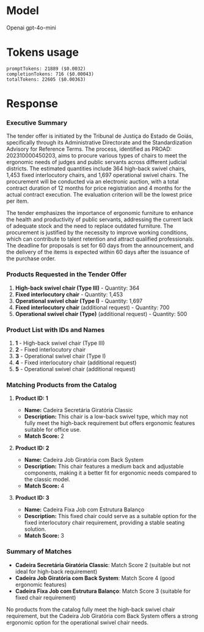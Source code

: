 # Model

Openai gpt-4o-mini

# Tokens usage

```
promptTokens: 21889 ($0.0032)
completionTokens: 716 ($0.00043)
totalTokens: 22605 ($0.00363)
```

# Response

### Executive Summary

The tender offer is initiated by the Tribunal de Justiça do Estado de Goiás, specifically through its Administrative Directorate and the Standardization Advisory for Reference Terms. The process, identified as PROAD: 202310000450203, aims to procure various types of chairs to meet the ergonomic needs of judges and public servants across different judicial districts. The estimated quantities include 364 high-back swivel chairs, 1,453 fixed interlocutory chairs, and 1,697 operational swivel chairs. The procurement will be conducted via an electronic auction, with a total contract duration of 12 months for price registration and 4 months for the actual contract execution. The evaluation criterion will be the lowest price per item.

The tender emphasizes the importance of ergonomic furniture to enhance the health and productivity of public servants, addressing the current lack of adequate stock and the need to replace outdated furniture. The procurement is justified by the necessity to improve working conditions, which can contribute to talent retention and attract qualified professionals. The deadline for proposals is set for 60 days from the announcement, and the delivery of the items is expected within 60 days after the issuance of the purchase order.

### Products Requested in the Tender Offer

1. **High-back swivel chair (Type III)** - Quantity: 364
2. **Fixed interlocutory chair** - Quantity: 1,453
3. **Operational swivel chair (Type I)** - Quantity: 1,697
4. **Fixed interlocutory chair** (additional request) - Quantity: 700
5. **Operational swivel chair (Type)** (additional request) - Quantity: 500

### Product List with IDs and Names

1. **1** - High-back swivel chair (Type III)
2. **2** - Fixed interlocutory chair
3. **3** - Operational swivel chair (Type I)
4. **4** - Fixed interlocutory chair (additional request)
5. **5** - Operational swivel chair (additional request)

### Matching Products from the Catalog

1. **Product ID: 1**

   - **Name:** Cadeira Secretária Giratória Classic
   - **Description:** This chair is a low-back swivel type, which may not fully meet the high-back requirement but offers ergonomic features suitable for office use.
   - **Match Score:** 2

2. **Product ID: 2**

   - **Name:** Cadeira Job Giratória com Back System
   - **Description:** This chair features a medium back and adjustable components, making it a better fit for ergonomic needs compared to the classic model.
   - **Match Score:** 4

3. **Product ID: 3**
   - **Name:** Cadeira Fixa Job com Estrutura Balanço
   - **Description:** This fixed chair could serve as a suitable option for the fixed interlocutory chair requirement, providing a stable seating solution.
   - **Match Score:** 3

### Summary of Matches

- **Cadeira Secretária Giratória Classic**: Match Score 2 (suitable but not ideal for high-back requirement)
- **Cadeira Job Giratória com Back System**: Match Score 4 (good ergonomic features)
- **Cadeira Fixa Job com Estrutura Balanço**: Match Score 3 (suitable for fixed chair requirement)

No products from the catalog fully meet the high-back swivel chair requirement, but the Cadeira Job Giratória com Back System offers a strong ergonomic option for the operational swivel chair needs.
